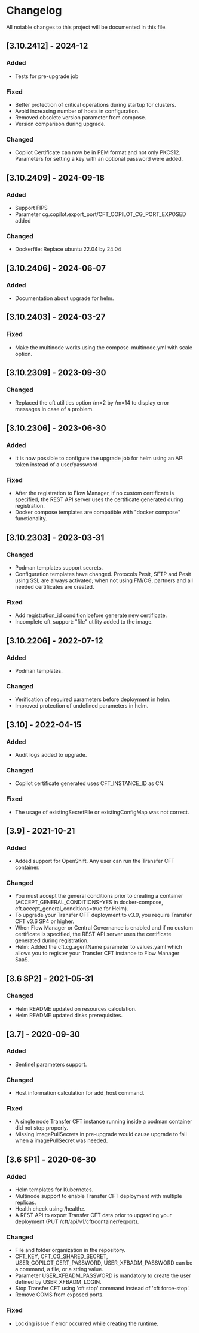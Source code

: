 # Changelog
All notable changes to this project will be documented in this file.

## [3.10.2412] - 2024-12

### Added
- Tests for pre-upgrade job

### Fixed
- Better protection of critical operations during startup for clusters.
- Avoid increasing number of hosts in configuration.
- Removed obsolete version parameter from compose.
- Version comparison during upgrade.

### Changed
- Copilot Certificate can now be in PEM format and not only PKCS12. Parameters for setting a key with an optional password were added.

## [3.10.2409] - 2024-09-18

### Added
- Support FIPS
- Parameter cg.copilot.export_port/CFT_COPILOT_CG_PORT_EXPOSED added

### Changed
- Dockerfile: Replace ubuntu 22.04 by 24.04

## [3.10.2406] - 2024-06-07

### Added
- Documentation about upgrade for helm.

## [3.10.2403] - 2024-03-27

### Fixed
- Make the multinode works using the compose-multinode.yml with scale option.

## [3.10.2309] - 2023-09-30

### Changed
- Replaced the cft utilities option /m=2 by /m=14 to display error messages in case of a problem.

## [3.10.2306] - 2023-06-30

### Added
- It is now possible to configure the upgrade job for helm using an API token instead of a user/password

### Fixed
- After the registration to Flow Manager, if no custom certificate is specified, the REST API server uses the certificate generated during registration.
- Docker compose templates are compatible with "docker compose" functionality.

## [3.10.2303] - 2023-03-31

### Changed
- Podman templates support secrets.
- Configuration templates have changed. Protocols Pesit, SFTP and Pesit using SSL are always activated; when not using FM/CG, partners and all needed certificates are created. 

### Fixed
- Add registration_id condition before generate new certificate.
- Incomplete cft_support: "file" utility added to the image.

## [3.10.2206] - 2022-07-12

### Added
- Podman templates.

### Changed
- Verification of required parameters before deployment in helm.
- Improved protection of undefined parameters in helm.
 
## [3.10] - 2022-04-15

### Added
- Audit logs added to upgrade.

### Changed
- Copilot certificate generated uses CFT_INSTANCE_ID as CN.

### Fixed
- The usage of existingSecretFile or existingConfigMap was not correct.

## [3.9] - 2021-10-21

### Added
- Added support for OpenShift. Any user can run the Transfer CFT container.

### Changed
- You must accept the general conditions prior to creating a container (ACCEPT_GENERAL_CONDITIONS=YES in docker-compose, cft.accept_general_conditions=true for Helm).
- To upgrade your Transfer CFT deployment to v3.9, you require Transfer CFT v3.6 SP4 or higher.
- When Flow Manager or Central Governance is enabled and if no custom certificate is specified, the REST API server uses the certificate generated during registration.
- Helm: Added the cft.cg.agentName parameter to values.yaml which allows you to register your Transfer CFT instance to Flow Manager SaaS.

## [3.6 SP2] - 2021-05-31

### Changed
- Helm README updated on resources calculation.
- Helm README updated disks prerequisites.

## [3.7] - 2020-09-30

### Added
- Sentinel parameters support.

### Changed
- Host information calculation for add_host command.
 
### Fixed
- A single node Transfer CFT instance running inside a podman container did not stop properly.
- Missing imagePullSecrets in pre-upgrade would cause upgrade to fail when a imagePullSecret was needed.

## [3.6 SP1] - 2020-06-30

### Added
- Helm templates for Kubernetes.
- Multinode support to enable Transfer CFT deployment with multiple replicas.
- Health check using /healthz.
- A REST API to export Transfer CFT data prior to upgrading your deployment (PUT /cft/api/v1/cft/container/export).
 
### Changed
- File and folder organization in the repository.
- CFT_KEY, CFT_CG_SHARED_SECRET, USER_COPILOT_CERT_PASSWORD, USER_XFBADM_PASSWORD can be a command, a file, or a string value.
- Parameter USER_XFBADM_PASSWORD is mandatory to create the user defined by USER_XFBADM_LOGIN.
- Stop Transfer CFT using 'cft stop' command instead of 'cft force-stop'.
- Remove COMS from exposed ports.
 
### Fixed
- Locking issue if error occurred while creating the runtime.
